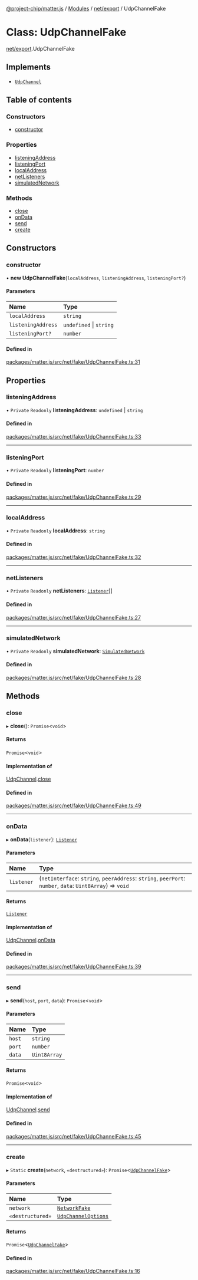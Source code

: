 [@project-chip/matter.js](../README.md) / [Modules](../modules.md) / [net/export](../modules/net_export.md) / UdpChannelFake

# Class: UdpChannelFake

[net/export](../modules/net_export.md).UdpChannelFake

## Implements

- [`UdpChannel`](../interfaces/net_export.UdpChannel.md)

## Table of contents

### Constructors

- [constructor](net_export.UdpChannelFake.md#constructor)

### Properties

- [listeningAddress](net_export.UdpChannelFake.md#listeningaddress)
- [listeningPort](net_export.UdpChannelFake.md#listeningport)
- [localAddress](net_export.UdpChannelFake.md#localaddress)
- [netListeners](net_export.UdpChannelFake.md#netlisteners)
- [simulatedNetwork](net_export.UdpChannelFake.md#simulatednetwork)

### Methods

- [close](net_export.UdpChannelFake.md#close)
- [onData](net_export.UdpChannelFake.md#ondata)
- [send](net_export.UdpChannelFake.md#send)
- [create](net_export.UdpChannelFake.md#create)

## Constructors

### constructor

• **new UdpChannelFake**(`localAddress`, `listeningAddress`, `listeningPort?`)

#### Parameters

| Name | Type |
| :------ | :------ |
| `localAddress` | `string` |
| `listeningAddress` | `undefined` \| `string` |
| `listeningPort?` | `number` |

#### Defined in

[packages/matter.js/src/net/fake/UdpChannelFake.ts:31](https://github.com/project-chip/matter.js/blob/be83914/packages/matter.js/src/net/fake/UdpChannelFake.ts#L31)

## Properties

### listeningAddress

• `Private` `Readonly` **listeningAddress**: `undefined` \| `string`

#### Defined in

[packages/matter.js/src/net/fake/UdpChannelFake.ts:33](https://github.com/project-chip/matter.js/blob/be83914/packages/matter.js/src/net/fake/UdpChannelFake.ts#L33)

___

### listeningPort

• `Private` `Readonly` **listeningPort**: `number`

#### Defined in

[packages/matter.js/src/net/fake/UdpChannelFake.ts:29](https://github.com/project-chip/matter.js/blob/be83914/packages/matter.js/src/net/fake/UdpChannelFake.ts#L29)

___

### localAddress

• `Private` `Readonly` **localAddress**: `string`

#### Defined in

[packages/matter.js/src/net/fake/UdpChannelFake.ts:32](https://github.com/project-chip/matter.js/blob/be83914/packages/matter.js/src/net/fake/UdpChannelFake.ts#L32)

___

### netListeners

• `Private` `Readonly` **netListeners**: [`Listener`](../interfaces/common_export.Listener.md)[]

#### Defined in

[packages/matter.js/src/net/fake/UdpChannelFake.ts:27](https://github.com/project-chip/matter.js/blob/be83914/packages/matter.js/src/net/fake/UdpChannelFake.ts#L27)

___

### simulatedNetwork

• `Private` `Readonly` **simulatedNetwork**: [`SimulatedNetwork`](net_export.SimulatedNetwork.md)

#### Defined in

[packages/matter.js/src/net/fake/UdpChannelFake.ts:28](https://github.com/project-chip/matter.js/blob/be83914/packages/matter.js/src/net/fake/UdpChannelFake.ts#L28)

## Methods

### close

▸ **close**(): `Promise`<`void`\>

#### Returns

`Promise`<`void`\>

#### Implementation of

[UdpChannel](../interfaces/net_export.UdpChannel.md).[close](../interfaces/net_export.UdpChannel.md#close)

#### Defined in

[packages/matter.js/src/net/fake/UdpChannelFake.ts:49](https://github.com/project-chip/matter.js/blob/be83914/packages/matter.js/src/net/fake/UdpChannelFake.ts#L49)

___

### onData

▸ **onData**(`listener`): [`Listener`](../interfaces/common_export.Listener.md)

#### Parameters

| Name | Type |
| :------ | :------ |
| `listener` | (`netInterface`: `string`, `peerAddress`: `string`, `peerPort`: `number`, `data`: `Uint8Array`) => `void` |

#### Returns

[`Listener`](../interfaces/common_export.Listener.md)

#### Implementation of

[UdpChannel](../interfaces/net_export.UdpChannel.md).[onData](../interfaces/net_export.UdpChannel.md#ondata)

#### Defined in

[packages/matter.js/src/net/fake/UdpChannelFake.ts:39](https://github.com/project-chip/matter.js/blob/be83914/packages/matter.js/src/net/fake/UdpChannelFake.ts#L39)

___

### send

▸ **send**(`host`, `port`, `data`): `Promise`<`void`\>

#### Parameters

| Name | Type |
| :------ | :------ |
| `host` | `string` |
| `port` | `number` |
| `data` | `Uint8Array` |

#### Returns

`Promise`<`void`\>

#### Implementation of

[UdpChannel](../interfaces/net_export.UdpChannel.md).[send](../interfaces/net_export.UdpChannel.md#send)

#### Defined in

[packages/matter.js/src/net/fake/UdpChannelFake.ts:45](https://github.com/project-chip/matter.js/blob/be83914/packages/matter.js/src/net/fake/UdpChannelFake.ts#L45)

___

### create

▸ `Static` **create**(`network`, `«destructured»`): `Promise`<[`UdpChannelFake`](net_export.UdpChannelFake.md)\>

#### Parameters

| Name | Type |
| :------ | :------ |
| `network` | [`NetworkFake`](net_export.NetworkFake.md) |
| `«destructured»` | [`UdpChannelOptions`](../interfaces/net_export.UdpChannelOptions.md) |

#### Returns

`Promise`<[`UdpChannelFake`](net_export.UdpChannelFake.md)\>

#### Defined in

[packages/matter.js/src/net/fake/UdpChannelFake.ts:16](https://github.com/project-chip/matter.js/blob/be83914/packages/matter.js/src/net/fake/UdpChannelFake.ts#L16)
